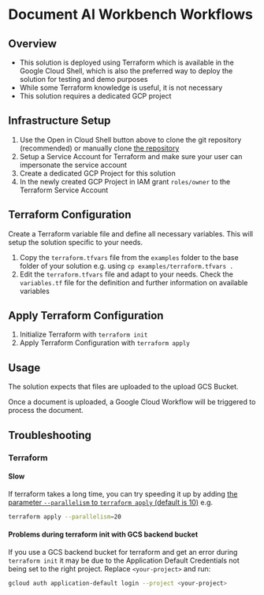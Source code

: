 # Document AI Workbench Workflows

## Overview

- This solution is deployed using Terraform which is available in the Google Cloud Shell, which is also the preferred way to deploy the solution for testing and demo purposes
- While some Terraform knowledge is useful, it is not necessary
- This solution requires a dedicated GCP project

## Infrastructure Setup

1. Use the Open in Cloud Shell button above to clone the git repository (recommended) or manually clone [the repository](https://source.developers.google.com/p/ffeldhaus-permanent/r/docai-demo)
2. Setup a Service Account for Terraform and make sure your user can impersonate the service account
3. Create a dedicated GCP Project for this solution
4. In the newly created GCP Project in IAM grant `roles/owner` to the Terraform Service Account

## Terraform Configuration

Create a Terraform variable file and define all necessary variables. This will setup the solution specific to your needs.

1. Copy the `terraform.tfvars` file from the `examples` folder to the base folder of your solution e.g. using `cp examples/terraform.tfvars .`
2. Edit the `terraform.tfvars` file and adapt to your needs. Check the `variables.tf` file for the definition and further information on available variables

## Apply Terraform Configuration

1. Initialize Terraform with `terraform init`
2. Apply Terraform Configuration with `terraform apply`

## Usage

The solution expects that files are uploaded to the upload GCS Bucket.

Once a document is uploaded, a Google Cloud Workflow will be triggered to process the document.

## Troubleshooting

### Terraform

#### Slow

If terraform takes a long time, you can try speeding it up by adding [the parameter `--parallelism` to `terraform apply` (default is 10)](https://developer.hashicorp.com/terraform/cli/commands/apply#parallelism-n) e.g.

```sh
terraform apply --parallelism=20
```

#### Problems during terraform init with GCS backend bucket

If you use a GCS backend bucket for terraform and get an error during `terraform init` it may be due to the Application Default Credentials not being set to the right project. Replace `<your-project>` and run:

```sh
gcloud auth application-default login --project <your-project>
```
